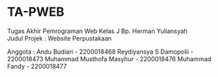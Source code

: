 # TA-PWEB
Tugas Akhir Pemrograman Web Kelas J Bp. Herman Yuliansyah  
Judul Projek : Website Perpustakaan

Anggota : 
Andu Budiari - 2200018468
Reydiyansya S Damopolii - 2200018473
Muhammad Musthofa Masyhur - 2200018476
Muhammad Fandy - 2200018477
